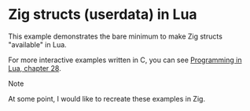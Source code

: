 # Zig structs (userdata) in Lua

This example demonstrates the bare minimum to make Zig structs "available" in Lua.

For more interactive examples written in C, you can see [Programming in Lua, chapter 28](https://www.lua.org/pil/28.html).

> [!NOTE]
>
> At some point, I would like to recreate these examples in Zig.
